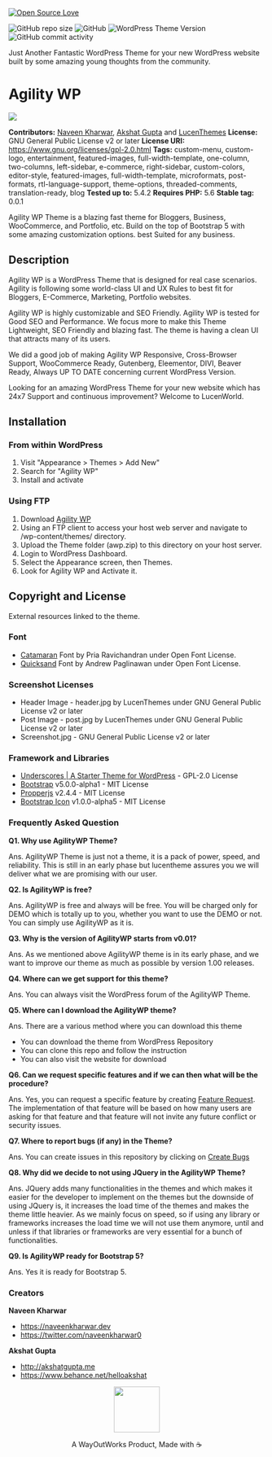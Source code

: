 [![Open Source Love](https://badges.frapsoft.com/os/v3/open-source-175x29.png?v=103)](https://github.com/ellerbrock/open-source-badges/)

![GitHub repo size](https://img.shields.io/github/repo-size/wayoutworks/awp?label=We%20are%20Just) ![GitHub](https://img.shields.io/github/license/wayoutworks/awp?label=Proudly%20Open%20Source) ![WordPress Theme Version](https://img.shields.io/wordpress/theme/v/awp?label=Theme%20Version) ![GitHub commit activity](https://img.shields.io/github/commit-activity/m/wayoutworks/awp)

Just Another Fantastic WordPress Theme for your new WordPress website built by some amazing young thoughts from the community.

# Agility WP

<img src="https://user-images.githubusercontent.com/37496983/88190996-95c31580-cc58-11ea-885e-bb6b6cba22ec.png">

**Contributors:** [Naveen Kharwar](https://profiles.wordpress.org/naveenkharwar), [Akshat Gupta](https://profiles.wordpress.org/username) and [LucenThemes](https://profiles.wordpress.org/lucenthemes)
**License:** GNU General Public License v2 or later
**License URI:** https://www.gnu.org/licenses/gpl-2.0.html
**Tags:** custom-menu, custom-logo, entertainment, featured-images, full-width-template, one-column, two-columns, left-sidebar, e-commerce, right-sidebar, custom-colors, editor-style, featured-images, full-width-template, microformats, post-formats, rtl-language-support, theme-options, threaded-comments, translation-ready, blog
**Tested up to:** 5.4.2
**Requires PHP:** 5.6
**Stable tag:** 0.0.1

Agility WP Theme is a blazing fast theme for Bloggers, Business, WooCommerce, and Portfolio, etc. Build on the top of Bootstrap 5 with some amazing customization options. best Suited for any business.

## Description

Agility WP is a WordPress Theme that is designed for real case scenarios. Agility is following some world-class UI and UX Rules to best fit for Bloggers, E-Commerce, Marketing, Portfolio websites.

Agility WP is highly customizable and SEO Friendly. Agility WP is tested for Good SEO and Performance. We focus more to make this Theme Lightweight, SEO Friendly and blazing fast. The theme is having a clean UI that attracts many of its users.

We did a good job of making Agility WP Responsive, Cross-Browser Support, WooCommerce Ready, Gutenberg, Eleementor, DIVI, Beaver Ready, Always UP TO DATE concerning current WordPress Version.

Looking for an amazing WordPress Theme for your new website which has 24x7 Support and continuous improvement?
Welcome to LucenWorld.


## Installation

### From within WordPress

1. Visit "Appearance > Themes > Add New"
2. Search for "Agility WP"
3. Install and activate

### Using FTP

1. Download [Agility WP](https://www.wordpress.org/themes/awp)
2. Using an FTP client to access your host web server and navigate to /wp-content/themes/ directory.
3. Upload the Theme folder (awp.zip) to this directory on your host server.
4. Login to WordPress Dashboard.
5. Select the Appearance screen, then Themes.
6. Look for Agility WP and Activate it.

## Copyright and License
External resources linked to the theme.

### Font

- [Catamaran](https://fonts.google.com/specimen/Catamaran) Font by Pria Ravichandran under Open Font License.
- [Quicksand](https://fonts.google.com/specimen/Quicksand) Font by Andrew Paglinawan under Open Font License.

### Screenshot Licenses

- Header Image - header.jpg by LucenThemes under GNU General Public License v2 or later
- Post Image - post.jpg by LucenThemes under GNU General Public License v2 or later
- Screenshot.jpg - GNU General Public License v2 or later

### Framework and Libraries
- [Underscores | A Starter Theme for WordPress](https://underscores.me/)  - GPL-2.0 License
- [Bootstrap](https://github.com/twbs/bootstrap) v5.0.0-alpha1 - MIT License
- [Propperjs](https://popper.js.org/) v2.4.4 - MIT License
- [Bootstrap Icon](https://icons.getbootstrap.com/) v1.0.0-alpha5 -  MIT License

### Frequently Asked Question

**Q1. Why use AgilityWP Theme?**

Ans. AgilityWP Theme is just not a theme, it is a pack of power, speed, and reliability. This is still in an early phase but lucentheme assures you we will deliver what we are promising with our user.

**Q2. Is AgilityWP is free?**

Ans. AgilityWP is free and always will be free. You will be charged only for DEMO which is totally up to you, whether you want to use the DEMO or not. You can simply use AgilityWP as it is.

**Q3. Why is the version of AgilityWP starts from v0.01?**

Ans. As we mentioned above AgilityWP theme is in its early phase, and we want to improve our theme as much as possible by version 1.00 releases.

**Q4. Where can we get support for this theme?**

Ans. You can always visit the WordPress forum of the AgilityWP Theme.

**Q5. Where can I download the AgilityWP theme?**

Ans. There are a various method where you can download this theme

- You can download the theme from WordPress Repository
- You can clone this repo and follow the instruction
- You can also visit the website for download

**Q6. Can we request specific features and if we can then what will be the procedure?**

Ans. Yes, you can request a specific feature by creating <a href="https://github.com/wayoutworks/awp/issues/new?assignees=&labels=&template=feature_request.md&title=">Feature Request</a>. The implementation of that feature will be based on how many users are asking for that feature and that feature will not invite any future conflict or security issues.

**Q7. Where to report bugs (if any) in the Theme?**

Ans. You can create issues in this repository by clicking on <a href="https://github.com/wayoutworks/awp/issues/new?assignees=&labels=&template=bug_report.md&title=">Create Bugs</a>

**Q8. Why did we decide to not using JQuery in the AgilityWP Theme?**

Ans.  JQuery adds many functionalities in the themes and which makes it easier for the developer to implement on the themes but the downside of using JQuery is, it increases the load time of the themes and makes the theme little heavier. As we mainly focus on speed, so if using any library or frameworks increases the load time we will not use them anymore, until and unless if that libraries or frameworks are very essential for a bunch of functionalities.

**Q9. Is AgilityWP ready for Bootstrap 5?**

Ans. Yes it is ready for Bootstrap 5.


### Creators

**Naveen Kharwar**
- https://naveenkharwar.dev
- https://twitter.com/naveenkharwar0

**Akshat Gupta**
- http://akshatgupta.me
- https://www.behance.net/helloakshat

<p align="center">
<img width="90" src="https://avatars0.githubusercontent.com/u/67482313?s=400&u=0058defa98c37122fc6f7e7cc88559a8340d2b1f&v=4">
</p>
<p align="center">A WayOutWorks Product, Made with ☕</p>
